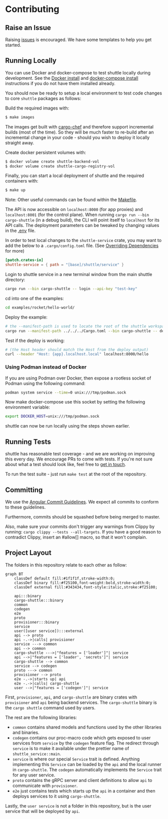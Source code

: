 # Contributing

## Raise an Issue

Raising [issues](https://github.com/shuttle-hq/shuttle/issues) is encouraged. We have some templates to help you get started.

## Running Locally
You can use Docker and docker-compose to test shuttle locally during development. See the [Docker install](https://docs.docker.com/get-docker/)
and [docker-compose install](https://docs.docker.com/compose/install/) instructions if you do not have them installed already.

You should now be ready to setup a local environment to test code changes to core `shuttle` packages as follows:

Build the required images with:

```bash
$ make images
```

The images get built with [cargo-chef](https://github.com/LukeMathWalker/cargo-chef) and therefore support incremental builds (most of the time). So they will be much faster to re-build after an incremental change in your code - should you wish to deploy it locally straight away.

Create docker persistent volumes with:

```bash
$ docker volume create shuttle-backend-vol
$ docker volume create shuttle-cargo-registry-vol
```

Finally, you can start a local deployment of shuttle and the required containers with:

```bash
$ make up
```

Note: Other useful commands can be found within the [Makefile](https://github.com/shuttle-hq/shuttle/blob/main/Makefile).

The API is now accessible on `localhost:8000` (for app proxies) and `localhost:8001` (for the control plane). When running `cargo run --bin cargo-shuttle` (in a debug build), the CLI will point itself to `localhost` for its API calls. The deployment parameters can be tweaked by changing values in the [.env](./.env) file.

In order to test local changes to the `shuttle-service` crate, you may want to add the below to a `.cargo/config.toml` file. (See [Overriding Dependencies](https://doc.rust-lang.org/cargo/reference/overriding-dependencies.html) for more)

``` toml
[patch.crates-io]
shuttle-service = { path = "[base]/shuttle/service" }
```

Login to shuttle service in a new terminal window from the main shuttle directory:

```bash
cargo run --bin cargo-shuttle -- login --api-key "test-key"
```

cd into one of the examples:

```bash
cd examples/rocket/hello-world/
```

Deploy the example:

```bash
# the --manifest-path is used to locate the root of the shuttle workspace
cargo run --manifest-path ../../../Cargo.toml --bin cargo-shuttle -- deploy
```

Test if the deploy is working:

```bash
# (the Host header should match the Host from the deploy output)
curl --header "Host: {app}.localhost.local" localhost:8000/hello
```
### Using Podman instead of Docker
If you are using Podman over Docker, then expose a rootless socket of Podman using the following command:

```bash
podman system service --time=0 unix:///tmp/podman.sock
```

Now make docker-compose use this socket by setting the following environment variable:

```bash
export DOCKER_HOST=unix:///tmp/podman.sock
```

shuttle can now be run locally using the steps shown earlier.

## Running Tests

shuttle has reasonable test coverage - and we are working on improving this
every day. We encourage PRs to come with tests. If you're not sure about
what a test should look like, feel free to [get in touch](https://discord.gg/H33rRDTm3p).

To run the test suite - just run `make test` at the root of the repository.

## Committing

We use the [Angular Commit Guidelines](https://github.com/angular/angular/blob/master/CONTRIBUTING.md#commit). We expect all commits to conform to these guidelines.

Furthermore, commits should be squashed before being merged to master.

Also, make sure your commits don't trigger any warnings from Clippy by running: `cargo clippy --tests --all-targets`. If you have a good reason to contradict Clippy, insert an #allow[] macro, so that it won't complain.

## Project Layout
The folders in this repository relate to each other as follow:

```mermaid
graph BT
    classDef default fill:#1f1f1f,stroke-width:0;
    classDef binary fill:#f25100,font-weight:bold,stroke-width:0;
    classDef external fill:#343434,font-style:italic,stroke:#f25100;

    api:::binary
    cargo-shuttle:::binary
    common
    codegen
    e2e
    proto
    provisioner:::binary
    service
    user([user service]):::external
    api --> proto
    api -.->|calls| provisioner
    service ---> common
    api --> common
    cargo-shuttle --->|"features = ['loader']"| service
    api -->|"features = ['loader', 'secrets']"| service
    cargo-shuttle --> common
    service --> codegen
    proto ---> common
    provisioner --> proto
    e2e -.->|starts up| api
    e2e -.->|calls| cargo-shuttle
    user -->|"features = ['codegen']"| service
```

First, `provisioner`, `api`, and `cargo-shuttle` are binary crates with `provisioner` and `api` being backend services. The `cargo-shuttle` binary is the `cargo shuttle` command used by users.

The rest are the following libraries:
- `common` contains shared models and functions used by the other libraries and binaries.
- `codegen` contains our proc-macro code which gets exposed to user services from `service` by the `codegen` feature flag. The redirect through `service` is to make it available under the prettier name of `shuttle_service::main`.
- `service` is where our special `Service` trait is defined. Anything implementing this `Service` can be loaded by the `api` and the local runner in `cargo-shuttle`.
   The `codegen` automatically implements the `Service` trait for any user service.
- `proto` contains the gRPC server and client definitions to allow `api` to communicate with `provisioner`.
- `e2e` just contains tests which starts up the `api` in a container and then deploys services to it using `cargo-shuttle`.

Lastly, the `user service` is not a folder in this repository, but is the user service that will be deployed by `api`.
